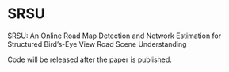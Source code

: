 # SRSU

SRSU: An Online Road Map Detection and Network Estimation for Structured Bird’s-Eye View Road Scene Understanding

Code will be released after the paper is published.

